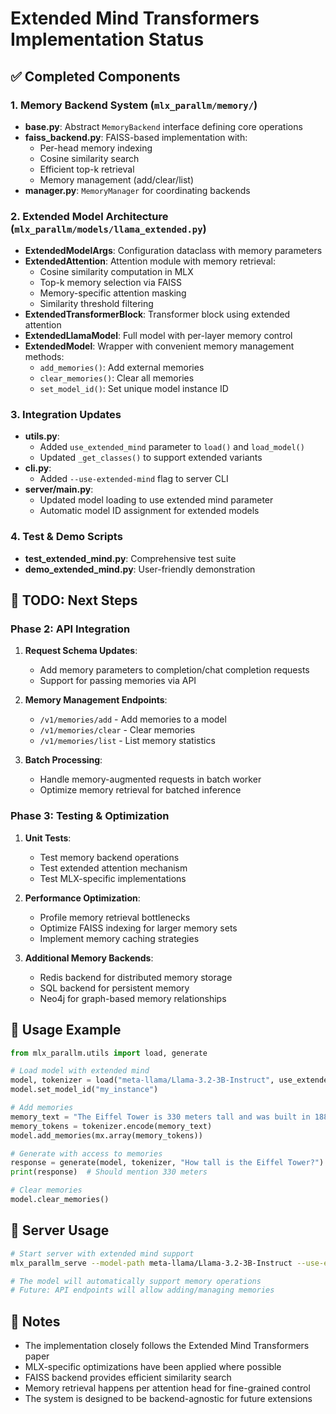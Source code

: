 # Extended Mind Transformers Implementation Status

## ✅ Completed Components

### 1. Memory Backend System (`mlx_parallm/memory/`)
- **base.py**: Abstract `MemoryBackend` interface defining core operations
- **faiss_backend.py**: FAISS-based implementation with:
  - Per-head memory indexing
  - Cosine similarity search
  - Efficient top-k retrieval
  - Memory management (add/clear/list)
- **manager.py**: `MemoryManager` for coordinating backends

### 2. Extended Model Architecture (`mlx_parallm/models/llama_extended.py`)
- **ExtendedModelArgs**: Configuration dataclass with memory parameters
- **ExtendedAttention**: Attention module with memory retrieval:
  - Cosine similarity computation in MLX
  - Top-k memory selection via FAISS
  - Memory-specific attention masking
  - Similarity threshold filtering
- **ExtendedTransformerBlock**: Transformer block using extended attention
- **ExtendedLlamaModel**: Full model with per-layer memory control
- **ExtendedModel**: Wrapper with convenient memory management methods:
  - `add_memories()`: Add external memories
  - `clear_memories()`: Clear all memories
  - `set_model_id()`: Set unique model instance ID

### 3. Integration Updates
- **utils.py**: 
  - Added `use_extended_mind` parameter to `load()` and `load_model()`
  - Updated `_get_classes()` to support extended variants
- **cli.py**: 
  - Added `--use-extended-mind` flag to server CLI
- **server/main.py**: 
  - Updated model loading to use extended mind parameter
  - Automatic model ID assignment for extended models

### 4. Test & Demo Scripts
- **test_extended_mind.py**: Comprehensive test suite
- **demo_extended_mind.py**: User-friendly demonstration

## 🚧 TODO: Next Steps

### Phase 2: API Integration
1. **Request Schema Updates**:
   - Add memory parameters to completion/chat completion requests
   - Support for passing memories via API

2. **Memory Management Endpoints**:
   - `/v1/memories/add` - Add memories to a model
   - `/v1/memories/clear` - Clear memories
   - `/v1/memories/list` - List memory statistics

3. **Batch Processing**:
   - Handle memory-augmented requests in batch worker
   - Optimize memory retrieval for batched inference

### Phase 3: Testing & Optimization
1. **Unit Tests**:
   - Test memory backend operations
   - Test extended attention mechanism
   - Test MLX-specific implementations

2. **Performance Optimization**:
   - Profile memory retrieval bottlenecks
   - Optimize FAISS indexing for larger memory sets
   - Implement memory caching strategies

3. **Additional Memory Backends**:
   - Redis backend for distributed memory storage
   - SQL backend for persistent memory
   - Neo4j for graph-based memory relationships

## 🎯 Usage Example

```python
from mlx_parallm.utils import load, generate

# Load model with extended mind
model, tokenizer = load("meta-llama/Llama-3.2-3B-Instruct", use_extended_mind=True)
model.set_model_id("my_instance")

# Add memories
memory_text = "The Eiffel Tower is 330 meters tall and was built in 1889."
memory_tokens = tokenizer.encode(memory_text)
model.add_memories(mx.array(memory_tokens))

# Generate with access to memories
response = generate(model, tokenizer, "How tall is the Eiffel Tower?")
print(response)  # Should mention 330 meters

# Clear memories
model.clear_memories()
```

## 🔧 Server Usage

```bash
# Start server with extended mind support
mlx_parallm_serve --model-path meta-llama/Llama-3.2-3B-Instruct --use-extended-mind --port 8000

# The model will automatically support memory operations
# Future: API endpoints will allow adding/managing memories
```

## 📝 Notes

- The implementation closely follows the Extended Mind Transformers paper
- MLX-specific optimizations have been applied where possible
- FAISS backend provides efficient similarity search
- Memory retrieval happens per attention head for fine-grained control
- The system is designed to be backend-agnostic for future extensions